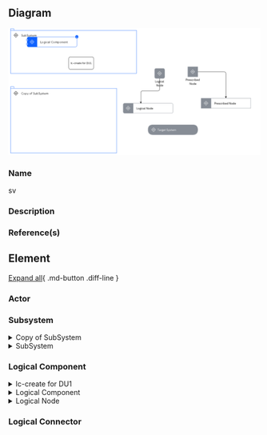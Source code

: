 
## Diagram

![sv](../img/aodservices_3JVEjUwMRJY.png)



### Name


sv


### Description



### Reference(s)



## Element

[Expand all](#){ .md-button .diff-line }


### Actor


    




### Subsystem


    

<details markdown=1>
<summary markdown="span">Copy of SubSystem</summary>

<table>
    <caption></caption>
    <thead>
        <tr>
            <th></th>
            <th></th>
        </tr>
    </thead>
    <tr>
        <td> <strong>Name</strong> </td>
        <td>Copy of SubSystem</td>
    </tr>
    <tr>
        <td> <strong>Description</strong> </td>
        <td></td>
    </tr>
    
</table>


</details>


    

<details markdown=1>
<summary markdown="span">SubSystem</summary>

<table>
    <caption></caption>
    <thead>
        <tr>
            <th></th>
            <th></th>
        </tr>
    </thead>
    <tr>
        <td> <strong>Name</strong> </td>
        <td>SubSystem</td>
    </tr>
    <tr>
        <td> <strong>Description</strong> </td>
        <td></td>
    </tr>
    
</table>


</details>


    




### Logical Component


    

<details markdown=1>
<summary markdown="span">lc-create for DU1</summary>

<table>
    <caption></caption>
    <thead>
        <tr>
            <th></th>
            <th></th>
        </tr>
    </thead>
    <tr>
        <td> <strong>Name</strong> </td>
        <td>lc-create for DU1</td>
    </tr>
    <tr>
        <td> <strong>Description</strong> </td>
        <td></td>
    </tr>
    
    
</table>


</details>


    

<details markdown=1>
<summary markdown="span">Logical Component</summary>

<table>
    <caption></caption>
    <thead>
        <tr>
            <th></th>
            <th></th>
        </tr>
    </thead>
    <tr>
        <td> <strong>Name</strong> </td>
        <td>Logical Component</td>
    </tr>
    <tr>
        <td> <strong>Description</strong> </td>
        <td></td>
    </tr>
    
    <tr>
        <td> <strong>Sub-Diagram</strong> </td>
        
        <td><a href="../../Services View/aodservices_3JVEqLReVhl">
                Logical Component : lc-1
        </a></td>
        
        
    </tr>
    
    
</table>


</details>


    

<details markdown=1>
<summary markdown="span">Logical Node</summary>

<table>
    <caption></caption>
    <thead>
        <tr>
            <th></th>
            <th></th>
        </tr>
    </thead>
    <tr>
        <td> <strong>Name</strong> </td>
        <td>Logical Node</td>
    </tr>
    <tr>
        <td> <strong>Description</strong> </td>
        <td></td>
    </tr>
    
    
</table>


</details>


    




### Logical Connector


    


